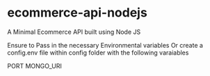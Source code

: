 # ecommerce-api-nodejs

A Minimal Ecommerce API built using Node JS

Ensure to Pass in the necessary Environmental variables Or create a config.env file within config folder with the following varaiables

PORT
MONGO_URI
